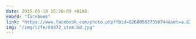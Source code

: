 ```yaml
---
date: 2015-05-10 15:20:09 +0200
embed: "facebook"
link: "https://www.facebook.com/photo.php?fbid=826805037356744&set=a.826805030690078.1073741829.100000817666251&type=3&theater"
img: "/img/life/00072_item.md.jpg"
---
```

